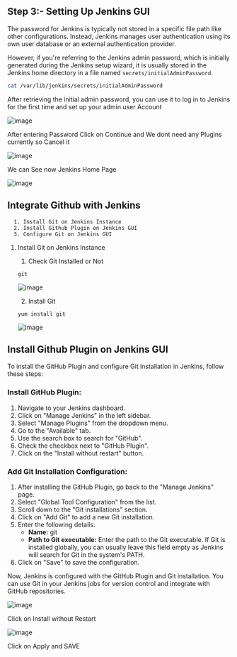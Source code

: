 ## Step 3:- Setting Up Jenkins GUI

The password for Jenkins is typically not stored in a specific file path like other configurations. Instead, Jenkins manages user authentication using its own user database or an external authentication provider.

However, if you're referring to the Jenkins admin password, which is initially generated during the Jenkins setup wizard, it is usually stored in the Jenkins home directory in a file named `secrets/initialAdminPassword`.

```bash
cat /var/lib/jenkins/secrets/initialAdminPassword
```

After retrieving the initial admin password, you can use it to log in to Jenkins for the first time and set up your admin user Account 

![image](https://github.com/pranav278/Simple_Devops_Project/assets/84725860/74b16420-2a88-4657-8b31-2f7ab60454c7)
     
 
After entering Password Click on Continue and We dont need any Plugins currently so Cancel it 
      
![image](https://github.com/pranav278/Simple_Devops_Project/assets/84725860/b4d8cdbd-c875-46ff-99b3-0e81c7d9baa4)

We can  See now Jenkins Home Page
      
![image](https://github.com/pranav278/Simple_Devops_Project/assets/84725860/83703df6-4d65-4a66-b612-8370cd9d5b14)

## **Integrate Github with Jenkins**
      1. Install Git on Jenkins Instance
      2. Install Github Plugin on Jenkins GUI
      3. Configure Git on Jenkins GUI

1. Install Git on Jenkins Instance
   1. Check Git Installed or Not
   ```
   git
   ```
   ![image](https://github.com/pranav278/Simple_Devops_Project/assets/84725860/a7e375b4-c765-4f64-9699-a3ee7e6500cb)

   2. Install Git
   ```
   yum install git
   ```
   ![image](https://github.com/pranav278/Simple_Devops_Project/assets/84725860/d4a05786-a863-4bb2-914d-882027bfba55)

## Install Github Plugin on Jenkins GUI

To install the GitHub Plugin and configure Git installation in Jenkins, follow these steps:

### Install GitHub Plugin:

1. Navigate to your Jenkins dashboard.
2. Click on "Manage Jenkins" in the left sidebar.
3. Select "Manage Plugins" from the dropdown menu.
4. Go to the "Available" tab.
5. Use the search box to search for "GitHub".
6. Check the checkbox next to "GitHub Plugin".
7. Click on the "Install without restart" button.

### Add Git Installation Configuration:

1. After installing the GitHub Plugin, go back to the "Manage Jenkins" page.
2. Select "Global Tool Configuration" from the list.
3. Scroll down to the "Git installations" section.
4. Click on "Add Git" to add a new Git installation.
5. Enter the following details:
   - **Name:** git
   - **Path to Git executable:** Enter the path to the Git executable. If Git is installed globally, you can usually leave this field empty as Jenkins will search for Git in the system's PATH.
6. Click on "Save" to save the configuration.

Now, Jenkins is configured with the GitHub Plugin and Git installation. You can use Git in your Jenkins jobs for version control and integrate with GitHub repositories.
  
![image](https://github.com/pranav278/Simple_Devops_Project/assets/84725860/0018a7e7-56dd-455d-8a0b-15797eee0474)
      
Click on Install without Restart
   
![image](https://github.com/pranav278/Simple_Devops_Project/assets/84725860/5f62e98a-47ed-47a8-b022-032ea27502e0)


Click on Apply and SAVE

























